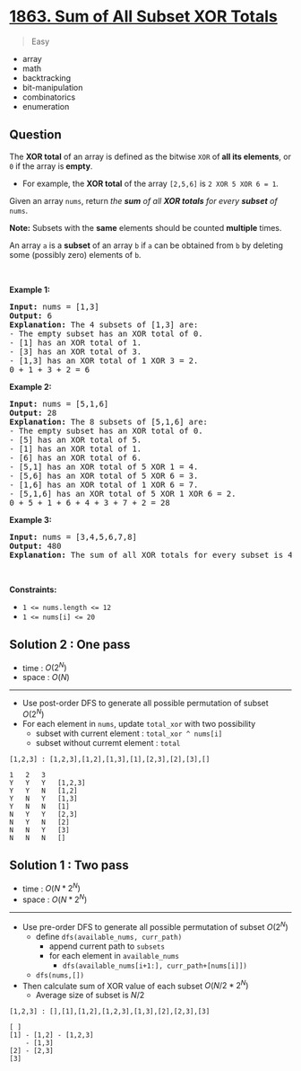 # [1863. Sum of All Subset XOR Totals](https://leetcode.com/problems/sum-of-all-subset-xor-totals)


> Easy

- array
- math
- backtracking
- bit-manipulation
- combinatorics
- enumeration



## Question


<p>The <strong>XOR total</strong> of an array is defined as the bitwise <code>XOR</code> of<strong> all its elements</strong>, or <code>0</code> if the array is<strong> empty</strong>.</p>

<ul>
	<li>For example, the <strong>XOR total</strong> of the array <code>[2,5,6]</code> is <code>2 XOR 5 XOR 6 = 1</code>.</li>
</ul>

<p>Given an array <code>nums</code>, return <em>the <strong>sum</strong> of all <strong>XOR totals</strong> for every <strong>subset</strong> of </em><code>nums</code>.&nbsp;</p>

<p><strong>Note:</strong> Subsets with the <strong>same</strong> elements should be counted <strong>multiple</strong> times.</p>

<p>An array <code>a</code> is a <strong>subset</strong> of an array <code>b</code> if <code>a</code> can be obtained from <code>b</code> by deleting some (possibly zero) elements of <code>b</code>.</p>

<p>&nbsp;</p>
<p><strong class="example">Example 1:</strong></p>

<pre>
<strong>Input:</strong> nums = [1,3]
<strong>Output:</strong> 6
<strong>Explanation: </strong>The 4 subsets of [1,3] are:
- The empty subset has an XOR total of 0.
- [1] has an XOR total of 1.
- [3] has an XOR total of 3.
- [1,3] has an XOR total of 1 XOR 3 = 2.
0 + 1 + 3 + 2 = 6
</pre>

<p><strong class="example">Example 2:</strong></p>

<pre>
<strong>Input:</strong> nums = [5,1,6]
<strong>Output:</strong> 28
<strong>Explanation: </strong>The 8 subsets of [5,1,6] are:
- The empty subset has an XOR total of 0.
- [5] has an XOR total of 5.
- [1] has an XOR total of 1.
- [6] has an XOR total of 6.
- [5,1] has an XOR total of 5 XOR 1 = 4.
- [5,6] has an XOR total of 5 XOR 6 = 3.
- [1,6] has an XOR total of 1 XOR 6 = 7.
- [5,1,6] has an XOR total of 5 XOR 1 XOR 6 = 2.
0 + 5 + 1 + 6 + 4 + 3 + 7 + 2 = 28
</pre>

<p><strong class="example">Example 3:</strong></p>

<pre>
<strong>Input:</strong> nums = [3,4,5,6,7,8]
<strong>Output:</strong> 480
<strong>Explanation:</strong> The sum of all XOR totals for every subset is 480.
</pre>

<p>&nbsp;</p>
<p><strong>Constraints:</strong></p>

<ul>
	<li><code>1 &lt;= nums.length &lt;= 12</code></li>
	<li><code>1 &lt;= nums[i] &lt;= 20</code></li>
</ul>



## Solution 2 : One pass

- time  : $O(2^N)$
- space : $O(N)$

---

- Use post-order DFS to generate all possible permutation of subset $O(2^N)$
- For each element in `nums`, update `total_xor` with two possibility
	- subset with current element : `total_xor ^ nums[i]`
	- subset without curremt element : `total`

```
[1,2,3] : [1,2,3],[1,2],[1,3],[1],[2,3],[2],[3],[]

1	2	3
Y	Y	Y	[1,2,3]
Y	Y	N	[1,2]
Y	N	Y	[1,3]
Y	N	N	[1]
N	Y	Y	[2,3]
N	Y	N	[2]
N	N	Y	[3]
N	N	N	[]
```

## Solution 1 : Two pass

- time  : $O(N*2^N)$
- space : $O(N*2^N)$

---

- Use pre-order DFS to generate all possible permutation of subset $O(2^N)$
	- define `dfs(available_nums, curr_path)`
		- append current path to `subsets`
		- for each element in `available_nums`
			- `dfs(available_nums[i+1:], curr_path+[nums[i]])`
	- `dfs(nums,[])`
- Then calculate sum of XOR value of each subset $O(N/2 * 2^N)$
	- Average size of subset is $N/2$

```
[1,2,3] : [],[1],[1,2],[1,2,3],[1,3],[2],[2,3],[3]

[ ]
[1] - [1,2] - [1,2,3]
    - [1,3]
[2] - [2,3]
[3]
```

